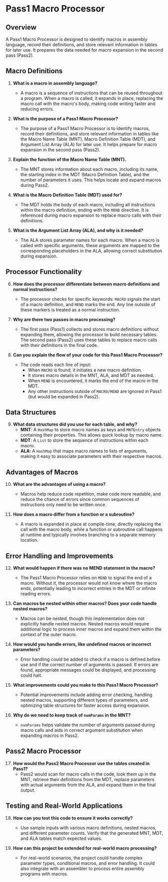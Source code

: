 # Pass1 Macro Processor

## Overview
A Pass1 Macro Processor is designed to identify macros in assembly language, record their definitions, and store relevant information in tables for later use. It prepares the data needed for macro expansion in the second pass (Pass2).

## Macro Definitions
1. **What is a macro in assembly language?**
   - A macro is a sequence of instructions that can be reused throughout a program. When a macro is called, it expands in place, replacing the macro call with the macro's body, making code writing faster and reducing errors.

2. **What is the purpose of a Pass1 Macro Processor?**
   - The purpose of a Pass1 Macro Processor is to identify macros, record their definitions, and store relevant information in tables like the Macro Name Table (MNT), Macro Definition Table (MDT), and Argument List Array (ALA) for later use. It helps prepare for macro expansion in the second pass (Pass2).

3. **Explain the function of the Macro Name Table (MNT).**
   - The MNT stores information about each macro, including its name, the starting index in the MDT (Macro Definition Table), and the number of parameters it uses. This helps locate and expand macros during Pass2.

4. **What is the Macro Definition Table (MDT) used for?**
   - The MDT holds the body of each macro, including all instructions within the macro definition, ending with the `MEND` directive. It is referenced during macro expansion to replace macro calls with their definitions.

5. **What is the Argument List Array (ALA), and why is it needed?**
   - The ALA stores parameter names for each macro. When a macro is called with specific arguments, these arguments are mapped to the corresponding placeholders in the ALA, allowing correct substitution during expansion.

## Processor Functionality
6. **How does the processor differentiate between macro definitions and normal instructions?**
   - The processor checks for specific keywords: `MACRO` signals the start of a macro definition, and `MEND` marks the end. Any line outside of these markers is treated as a normal instruction.

7. **Why are there two passes in macro processing?**
   - The first pass (Pass1) collects and stores macro definitions without expanding them, allowing the processor to build necessary tables. The second pass (Pass2) uses these tables to replace macro calls with their definitions in the final code.

8. **Can you explain the flow of your code for this Pass1 Macro Processor?**
   - The code reads each line of input:
     - When `MACRO` is found, it initiates a new macro definition.
     - It stores macro details in the MNT, ALA, and MDT as needed.
     - When `MEND` is encountered, it marks the end of the macro in the MDT.
     - Any other instructions outside of `MACRO/MEND` are ignored in Pass1 (but would be expanded in Pass2).

## Data Structures
9. **What data structures did you use for each table, and why?**
   - **MNT**: A `HashMap` to store macro names as keys and `MNTEntry` objects containing their properties. This allows quick lookup by macro name.
   - **MDT**: A `List` to store the sequence of instructions within each macro.
   - **ALA**: A `HashMap` that maps macro names to lists of arguments, making it easy to associate parameters with their respective macros.

## Advantages of Macros
10. **What are the advantages of using a macro?**
    - Macros help reduce code repetition, make code more readable, and reduce the chance of errors since common sequences of instructions only need to be written once.

11. **How does a macro differ from a function or a subroutine?**
    - A macro is expanded in place at compile-time, directly replacing the call with the macro body, while a function or subroutine call happens at runtime and typically involves branching to a separate memory location.

## Error Handling and Improvements
12. **What would happen if there was no MEND statement in the macro?**
    - The Pass1 Macro Processor relies on `MEND` to signal the end of a macro. Without it, the processor would not know where the macro ends, potentially leading to incorrect entries in the MDT or infinite reading errors.

13. **Can macros be nested within other macros? Does your code handle nested macros?**
    - Macros can be nested, though this implementation does not explicitly handle nested macros. Nested macros would require additional logic to process inner macros and expand them within the context of the outer macro.

14. **How would you handle errors, like undefined macros or incorrect parameters?**
    - Error handling could be added to check if a macro is defined before use and if the correct number of arguments is passed. If errors are found, appropriate messages could be displayed, and processing could halt.

15. **What improvements could you make to this Pass1 Macro Processor?**
    - Potential improvements include adding error checking, handling nested macros, supporting different types of parameters, and optimizing table structures for faster access during expansion.

16. **Why do we need to keep track of `numParams` in the MNT?**
    - `numParams` helps validate the number of arguments passed during macro calls and aids in correct argument substitution when expanding macros in Pass2.

## Pass2 Macro Processor
17. **How would the Pass2 Macro Processor use the tables created in Pass1?**
    - Pass2 would scan for macro calls in the code, look them up in the MNT, retrieve their definitions from the MDT, replace parameters with actual arguments from the ALA, and expand them in the final output.

## Testing and Real-World Applications
18. **How can you test this code to ensure it works correctly?**
    - Use sample inputs with various macro definitions, nested macros, and different parameter counts. Verify that the generated MNT, MDT, and ALA tables match expected values.

19. **How can this project be extended for real-world macro processing?**
    - For real-world scenarios, the project could handle complex parameter types, conditional macros, and error handling. It could also integrate with an assembler to process entire assembly programs with macros.
